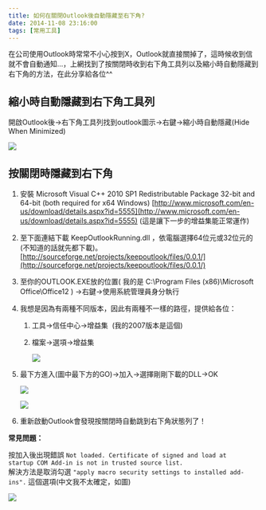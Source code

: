 ```yaml
---
title: 如何在關閉Outlook後自動隱藏至右下角?
date: 2014-11-08 23:16:00
tags: [常用工具]
---
```


在公司使用Outlook時常常不小心按到X，Outlook就直接關掉了，這時候收到信就不會自動通知...，上網找到了按關閉時收到右下角工具列以及縮小時自動隱藏到右下角的方法，在此分享給各位^^

## 縮小時自動隱藏到右下角工具列

開啟Outlook後→右下角工具列找到outlook圖示→右鍵→縮小時自動隱藏(Hide When Minimized)

[![](http://4.bp.blogspot.com/-KiyveuDpwXw/VFnL7ydlo1I/AAAAAAAAJXU/pp1Umg6JtK0/s320/1b6a954ee74d809c9ba845a49b557c0a-754712.jpeg)](http://4.bp.blogspot.com/-KiyveuDpwXw/VFnL7ydlo1I/AAAAAAAAJXU/pp1Umg6JtK0/s1600/1b6a954ee74d809c9ba845a49b557c0a-754712.jpeg)

## 按關閉時隱藏到右下角  
1. 安裝 Microsoft Visual C++ 2010 SP1 Redistributable Package 32-bit and 64-bit (both required for x64 Windows)
[http://www.microsoft.com/en-us/download/details.aspx?id=5555](http://www.microsoft.com/en-us/download/details.aspx?id=5555)
(這是讓下一步的增益集能正常運作)

2. 至下面連結下載 KeepOutlookRunning.dll ，依電腦選擇64位元或32位元的(不知道的話就先都下載)。
[http://sourceforge.net/projects/keepoutlook/files/0.0.1/](http://sourceforge.net/projects/keepoutlook/files/0.0.1/)

3. 至你的OUTLOOK.EXE放的位置( 我的是 C:\Program Files (x86)\Microsoft Office\Office12 ) →右鍵→使用系統管理員身分執行

4. 我想是因為有兩種不同版本，因此有兩種不一樣的路徑，提供給各位：
   1. 工具→信任中心→增益集  (我的2007版本是這個)
   2. 檔案→選項→增益集

      ![](http://4.bp.blogspot.com/-7tsXJ0-UfK0/VFnL8l7SYdI/AAAAAAAAJXg/enhKYUjiNf0/s1600/7ad883e297eae239c6784893423ddbfd-758348.jpeg)

5. 最下方進入(圖中最下方的GO)→加入→選擇剛剛下載的DLL→OK

   [![](http://2.bp.blogspot.com/-o-fPVYy1aXg/VFnL9FX6nhI/AAAAAAAAJXs/C5zMrEAKU60/s320/95cd4f95d5bf27cedd8632c25c3ffc1c-760630.jpeg)](http://2.bp.blogspot.com/-o-fPVYy1aXg/VFnL9FX6nhI/AAAAAAAAJXs/C5zMrEAKU60/s1600/95cd4f95d5bf27cedd8632c25c3ffc1c-760630.jpeg)

   [![](http://3.bp.blogspot.com/-bntxwvx2LiI/VFnL9zfUWQI/AAAAAAAAJX4/oIuJkMxhKRM/s320/3ef837ba78f8f19934b1a73f20438a43-763517.jpeg)](http://3.bp.blogspot.com/-bntxwvx2LiI/VFnL9zfUWQI/AAAAAAAAJX4/oIuJkMxhKRM/s1600/3ef837ba78f8f19934b1a73f20438a43-763517.jpeg)

6. 重新啟動Outlook會發現按關閉時自動跳到右下角狀態列了！

**常見問題：**

按加入後出現錯誤
`Not loaded. Certificate of signed and load at startup COM Add-in is not in trusted source list.`  
解決方法是取消勾選 `"apply macro security settings to installed add-ins".` 這個選項(中文我不太確定，如圖)

[![](http://4.bp.blogspot.com/-bldRZ40hl0k/VFnL-cC7tiI/AAAAAAAAJYE/BS6tdEtzqWg/s320/d696326a00fa258ca15dda058f5700de-765879.jpeg)](http://4.bp.blogspot.com/-bldRZ40hl0k/VFnL-cC7tiI/AAAAAAAAJYE/BS6tdEtzqWg/s1600/d696326a00fa258ca15dda058f5700de-765879.jpeg)

